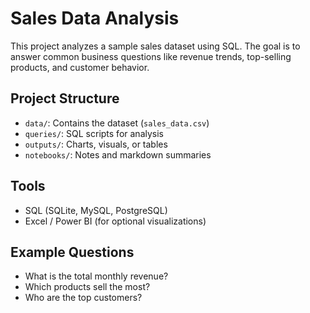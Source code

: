# Sales Data Analysis

This project analyzes a sample sales dataset using SQL. The goal is to answer common business questions like revenue trends, top-selling products, and customer behavior.

## Project Structure
- `data/`: Contains the dataset (`sales_data.csv`)
- `queries/`: SQL scripts for analysis
- `outputs/`: Charts, visuals, or tables
- `notebooks/`: Notes and markdown summaries

## Tools
- SQL (SQLite, MySQL, PostgreSQL)
- Excel / Power BI (for optional visualizations)

## Example Questions
- What is the total monthly revenue?
- Which products sell the most?
- Who are the top customers?
